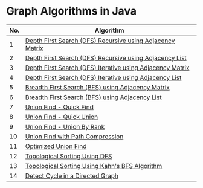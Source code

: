 # Graph Algorithms in Java

| No. | Algorithm                                                                                   |
| --- |---------------------------------------------------------------------------------------------|
| 1 | [Depth First Search (DFS) Recursive using Adjacency Matrix](src/DFSRecursiveAdjMatrix.java) |
| 2 | [Depth First Search (DFS) Recursive using Adjacency List](src/DFSRecursiveAdjList.java)     |
| 3 | [Depth First Search (DFS) Iterative using Adjacency Matrix](src/DFSIterativeAdjMatrix.java) |
| 4 | [Depth First Search (DFS) Iterative using Adjacency List](src/DFSIterativeAdjList.java)     |
| 5 | [Breadth First Search (BFS) using Adjacency Matrix](src/BFSIterativeAdjMatrix.java)         |
| 6 | [Breadth First Search (BFS) using Adjacency List](src/BFSIterativeAdjList.java)             |
| 7 | [Union Find - Quick Find](src/QuickFind.java)                                               |
| 8 | [Union Find - Quick Union](src/QuickUnion.java)                                             |
| 9 | [Union Find - Union By Rank](src/UnionByRank.java)                                          |
| 10 | [Union Find with Path Compression](src/PathCompression.java)                                |
| 11 | [Optimized Union Find](src/UnionFind.java)                                                  |
| 12 | [Topological Sorting Using DFS](src/TopologicalSortingDFS.java)                             |
| 13 | [Topological Sorting Using Kahn's BFS Algorithm](src/TopologicalSortingKahnsBFS.java)       |
| 14 | [Detect Cycle in a Directed Graph](src/DetectCycleInDirectedGraph.java)                     |